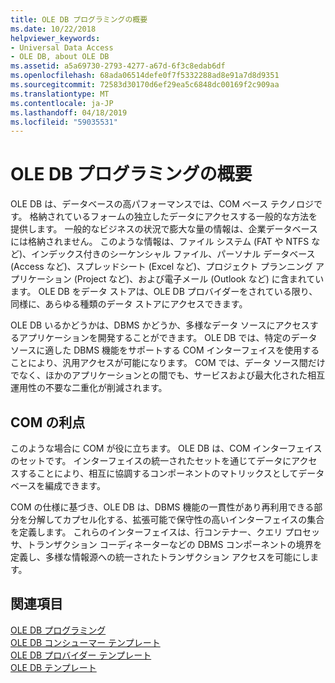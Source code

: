 ```yaml
---
title: OLE DB プログラミングの概要
ms.date: 10/22/2018
helpviewer_keywords:
- Universal Data Access
- OLE DB, about OLE DB
ms.assetid: a5a69730-2793-4277-a67d-6f3c8edab6df
ms.openlocfilehash: 68ada06514defe0f7f5332288ad8e91a7d8d9351
ms.sourcegitcommit: 72583d30170d6ef29ea5c6848dc00169f2c909aa
ms.translationtype: MT
ms.contentlocale: ja-JP
ms.lasthandoff: 04/18/2019
ms.locfileid: "59035531"
---
```

# <a name="ole-db-programming-overview"></a>OLE DB プログラミングの概要

OLE DB は、データベースの高パフォーマンスでは、COM ベース テクノロジです。 格納されているフォームの独立したデータにアクセスする一般的な方法を提供します。 一般的なビジネスの状況で膨大な量の情報は、企業データベースには格納されません。 このような情報は、ファイル システム (FAT や NTFS など)、インデックス付きのシーケンシャル ファイル、パーソナル データベース (Access など)、スプレッドシート (Excel など)、プロジェクト プランニング アプリケーション (Project など)、および電子メール (Outlook など) に含まれています。 OLE DB をデータ ストアは、OLE DB プロバイダーをされている限り、同様に、あらゆる種類のデータ ストアにアクセスできます。

OLE DB いるかどうかは、DBMS かどうか、多様なデータ ソースにアクセスするアプリケーションを開発することができます。 OLE DB では、特定のデータ ソースに適した DBMS 機能をサポートする COM インターフェイスを使用することにより、汎用アクセスが可能になります。 COM では、データ ソース間だけでなく、ほかのアプリケーションとの間でも、サービスおよび最大化された相互運用性の不要な二重化が削減されます。

## <a name="benefits-of-com"></a>COM の利点

このような場合に COM が役に立ちます。 OLE DB は、COM インターフェイスのセットです。 インターフェイスの統一されたセットを通じてデータにアクセスすることにより、相互に協調するコンポーネントのマトリックスとしてデータベースを編成できます。

COM の仕様に基づき、OLE DB は、DBMS 機能の一貫性があり再利用できる部分を分解してカプセル化する、拡張可能で保守性の高いインターフェイスの集合を定義します。 これらのインターフェイスは、行コンテナー、クエリ プロセッサ、トランザクション コーディネーターなどの DBMS コンポーネントの境界を定義し、多様な情報源への統一されたトランザクション アクセスを可能にします。

## <a name="see-also"></a>関連項目

[OLE DB プログラミング](../../data/oledb/ole-db-programming.md)<br/>
[OLE DB コンシューマー テンプレート](../../data/oledb/ole-db-consumer-templates-cpp.md)<br/>
[OLE DB プロバイダー テンプレート](../../data/oledb/ole-db-provider-templates-cpp.md)<br/>
[OLE DB テンプレート](../../data/oledb/ole-db-templates.md)